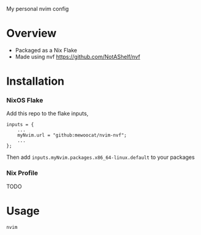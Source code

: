 My personal nvim config

# Overview
- Packaged as a Nix Flake
- Made using nvf https://github.com/NotAShelf/nvf

# Installation 
### NixOS Flake
Add this repo to the flake inputs,
```
inputs = {
    ...
    myNvim.url = "github:mewoocat/nvim-nvf";
    ...
};
```
Then add `inputs.myNvim.packages.x86_64-linux.default` to your packages

### Nix Profile
TODO

# Usage
```bash
nvim
```
